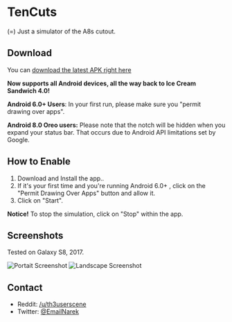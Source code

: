# TenCuts
(=) Just a simulator of the A8s cutout.

## Download

You can [download the latest APK right here](https://github.com/githubcatw/TenCut/blob/master/app-release.apk?raw=true)

**Now supports all Android devices, all the way back to Ice Cream Sandwich 4.0!**

**Android 6.0+ Users**: In your first run, please make sure you "permit drawing over apps".

**Android 8.0 Oreo users:** Please note that the notch will be hidden when you expand your status bar. That occurs due to Android API limitations set by Google.

## How to Enable

1. Download and Install the app..
2. If it's your first time and you're running Android 6.0+ , click on the "Permit Drawing Over Apps" button and allow it.
3. Click on "Start".

**Notice!** To stop the simulation, click on "Stop" within the app. 

## Screenshots

Tested on Galaxy S8, 2017.

![Portait Screenshot](https://i.imgur.com/1PVANAf.jpg)
![Landscape Screenshot](https://i.imgur.com/GtZ7heO.jpg)

## Contact

* Reddit: [/u/th3userscene](https://www.reddit.com/user/th3userscene)
* Twitter: [@EmailNarek](twitter.com/EmailNarek)
